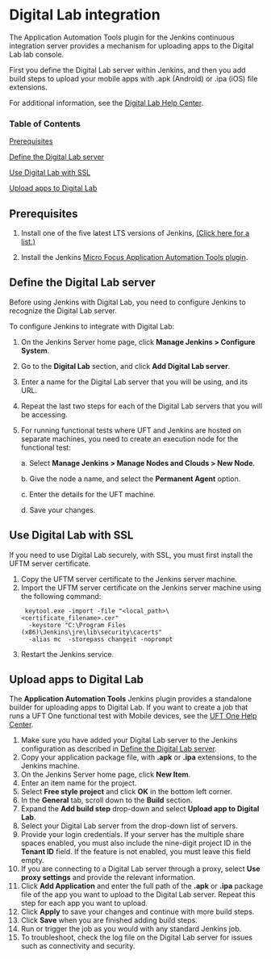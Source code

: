 # Digital Lab integration

The Application Automation Tools plugin for the Jenkins continuous integration server provides a mechanism for uploading apps to the Digital Lab lab console.

First you define the Digital Lab server within Jenkins, and then you add build steps to upload your mobile apps with .apk (Android) or .ipa (iOS) file extensions.

For additional information, see the [Digital Lab Help Center](https://admhelp.microfocus.com/digitallab/en/).

### Table of Contents

[Prerequisites](#prerequisites)

[Define the Digital Lab server](#define-the-uft-mobile-server)

[Use Digital Lab with SSL](#use-uft-mobile-with-ssl)

[Upload apps to Digital Lab](#upload-apps-to-uft-mobile)



## Prerequisites

1.  Install one of the five latest LTS versions of Jenkins, [(Click here for a list.)](https://jenkins.io/changelog-stable/)

2.  Install the Jenkins [Micro Focus Application Automation Tools plugin](https://plugins.jenkins.io/hp-application-automation-tools-plugin).



## Define the Digital Lab server 

Before using Jenkins with Digital Lab, you need to configure Jenkins to recognize the Digital Lab server.

To configure Jenkins to integrate with Digital Lab:

1. On the Jenkins Server home page, click **Manage Jenkins > Configure System**.

2. Go to the **Digital Lab** section, and click **Add Digital Lab server**.

3. Enter a name for the Digital Lab server that you will be using, and its URL.

4. Repeat the last two steps for each of the Digital Lab servers that you will be accessing.

5. For running functional tests where UFT and Jenkins are hosted on separate machines, you need to create an execution node for the functional test:

   a. Select **Manage Jenkins > Manage Nodes and Clouds > New Node**.

   b. Give the node a name, and select the **Permanent Agent** option.

   c. Enter the details for the UFT machine.

   d. Save your changes.

## Use Digital Lab with SSL

If you need to use Digital Lab securely, with SSL, you must first install the UFTM server certificate. 

1. Copy the UFTM server certificate to the Jenkins server machine.
2. Import the UFTM server certificate on the Jenkins server machine using the following command: 
   ```
    keytool.exe -import -file "<local_path>\<certificate_filename>.cer" 
     -keystore "C:\Program Files (x86)\Jenkins\jre\lib\security\cacerts" 
     -alias mc  -storepass changeit -noprompt 
3. Restart the Jenkins service.     

## Upload apps to Digital Lab 

The **Application Automation Tools** Jenkins plugin provides a standalone builder for uploading apps to Digital Lab. If you want to create a job that runs a UFT One functional test with Mobile devices, see the [UFT One Help Center](https://admhelp.microfocus.com/uft/en/latest/UFT_Help/Content/MC/mobile_on_UFT_Jenkins_integ.htm).

1. Make sure you have added your Digital Lab server to the Jenkins configuration as described in [Define the Digital Lab server](#define-the-uft-mobile-server).
2. Copy your application package file, with **.apk** or **.ipa** extensions, to the Jenkins machine.
3. On the Jenkins Server home page, click **New Item**.
4. Enter an item name for the project.
5. Select **Free style project** and click **OK** in the bottom left corner.
6. In the **General** tab, scroll down to the **Build** section.
7. Expand the **Add build step** drop-down and select **Upload app to Digital Lab**.
8. Select your Digital Lab server from the drop-down list of servers.
9. Provide your login credentials. If your server has the multiple share spaces enabled, you must also include the nine-digit project ID in the **Tenant ID** field. If the feature is not enabled, you must leave this field empty.
10. If you are connecting to a Digital Lab server through a proxy, select **Use proxy settings** and provide the relevant information.
11. Click **Add Application** and enter the full path of the **.apk** or **.ipa** package file of the app you want to upload to the Digital Lab server. Repeat this step for each app you want to upload.
12. Click **Apply** to save your changes and continue with more build steps.
13. Click **Save** when you are finished adding build steps.
14. Run or trigger the job as you would with any standard Jenkins job.
15. To troubleshoot, check the log file on the Digital Lab server for issues such as connectivity and security.

